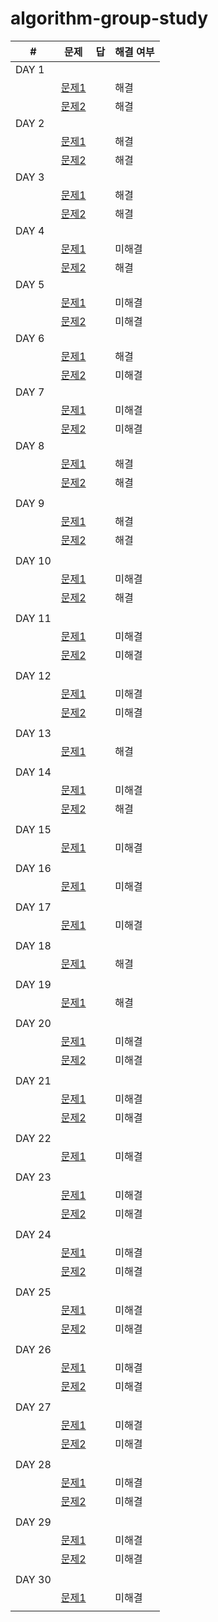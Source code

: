 # algorithm-group-study

| #     | 문제                                       | 답    | 해결 여부 |
| ----- | ---------------------------------------- | ---- | ----- |
| DAY 1 |                                          |      |       |
|       | [문제1](https://github.com/rtef23/algorithm-group-study/blob/master/algorithm/Question1.md) |      | 해결   |
|       | [문제2](https://github.com/rtef23/algorithm-group-study/blob/master/algorithm/Question2.md) |      | 해결   |
| DAY 2 |                                          |      |       |
|       | [문제1](https://algospot.com/judge/problem/read/PICNIC)  |      |  해결  |
|       | [문제2](https://algospot.com/judge/problem/read/BOARDCOVER)                                         |      |  해결  |
| DAY 3 |                                          |      |       |
|       | [문제1](https://algospot.com/judge/problem/read/CLOCKSYNC)                          |      |   해결    |
|       | [문제2](https://algospot.com/judge/problem/read/QUADTREE)              |      |  해결   |
| DAY 4 |                                          |      |       |
|       | [문제1](https://algospot.com/judge/problem/read/FANMEETING)                           |      |  미해결     |
|       | [문제2](https://algospot.com/judge/problem/read/JUMPGAME)                             |      |  해결     |
| DAY 5 | | | |
|       | [문제1](https://algospot.com/judge/problem/read/TRIANGLEPATH) |  | 미해결 |
|       | [문제2](https://algospot.com/judge/problem/read/WILDCARD) |  |  미해결 |
| DAY 6 |   |   |   |
|       | [문제1](https://algospot.com/judge/problem/read/LIS) |   | 해결 |
|       | [문제2](https://algospot.com/judge/problem/read/JLIS) |   | 미해결 |
| DAY 7 |   |   |   |
|       | [문제1](https://algospot.com/judge/problem/read/PI)  |   | 미해결 |
|       | [문제2](https://algospot.com/judge/problem/read/QUANTIZE)  |   | 미해결 |
| DAY 8 |   |   |   |
|       | [문제1](https://algospot.com/judge/problem/read/TILING2)  |   | 해결 |
|       | [문제2](https://algospot.com/judge/problem/read/TRIPATHCNT)  |   | 해결 |
|       |   |   |   |
| DAY 9 |   |   |   |
|       | [문제1](https://algospot.com/judge/problem/read/SNAIL)  |   | 해결 |
|       | [문제2](https://algospot.com/judge/problem/read/ASYMTILING)  |   | 해결 |
|       |   |   |   |
| DAY 10|   |   |   |
|       | [문제1](https://algospot.com/judge/problem/read/POLY)  |   | 미해결 |
|       | [문제2](https://algospot.com/judge/problem/read/NUMB3RS)  |   | 해결 |
|       |   |   |   |
| DAY 11|   |   |   |
|       | [문제1](https://algospot.com/judge/problem/read/PACKING)  |   | 미해결 |
|       | [문제2](https://algospot.com/judge/problem/read/OCR)  |   | 미해결 |
|       |   |   |   |
| DAY 12|   |   |   |
|       | [문제1](https://algospot.com/judge/problem/read/MORSE)  |   | 미해결 |
|       | [문제2](https://algospot.com/judge/problem/read/KLIS)  |   | 미해결 |
|       |   |   |   |
| DAY 13|   |   |   |
|       | [문제1](https://algospot.com/judge/problem/read/MATCHORDER)  |   | 해결 |
|       |   |   |   |
| DAY 14|   |   |   |
|       | [문제1](https://algospot.com/judge/problem/read/LUNCHBOX)  |   | 미해결 |
|       | [문제2](https://algospot.com/judge/problem/read/STRJOIN)  |   | 해결 |
|       |   |   |   |
| DAY 15|   |   |   |
|       | [문제1](https://algospot.com/judge/problem/read/MINASTIRITH#)  |   | 미해결 |
|       |   |   |   |
| DAY 16|   |   |   |
|       | [문제1](https://algospot.com/judge/problem/read/ALLERGY)  |   | 미해결 |
|       |   |   |   |
| DAY 17|   |   |   |
|       | [문제1](https://algospot.com/judge/problem/read/KAKURO2)  |   | 미해결 |
|       |   |   |   |
| DAY 18|   |   |   |
|       | [문제1](https://algospot.com/judge/problem/read/JOSEPHUS)  |   | 해결 |
|       |   |   |   |
| DAY 19|   |   |   |
|       | [문제1](https://algospot.com/judge/problem/read/BRACKETS2)  |   | 해결 |
|       |   |   |   |
| DAY 20|   |   |   |
|       | [문제1](https://algospot.com/judge/problem/read/ITES)  |   | 미해결 |
|       | [문제2](https://algospot.com/judge/problem/read/NAMING)  |   | 미해결 |
|       |   |   |   |
| DAY 21|   |   |   |
|       | [문제1](https://algospot.com/judge/problem/read/PALINDROMIZE)  |   | 미해결 |
|       | [문제2](https://algospot.com/judge/problem/read/JAEHASAFE)  |   | 미해결 |
|       |   |   |   |
| DAY 22|   |   |   |
|       | [문제1](https://algospot.com/judge/problem/read/TRAVERSAL)  |   | 미해결 |
|       |   |   |   |
| DAY 23|   |   |   |
|       | [문제1](https://algospot.com/judge/problem/read/NERD2)  |   | 미해결 |
|       | [문제2](https://algospot.com/judge/problem/read/INSERTION)  |   | 미해결 |
|       |   |   |   |
| DAY 24|   |   |   |
|       | [문제1](https://algospot.com/judge/problem/read/MORDOR)  |   | 미해결 |
|       | [문제2](https://algospot.com/judge/problem/read/RUNNINGMEDIAN)  |   | 미해결 |
|       |   |   |   |
| DAY 25|   |   |   |
|       | [문제1](https://algospot.com/judge/problem/read/FAMILYTREE)  |   | 미해결 |
|       | [문제2](https://algospot.com/judge/problem/read/MEASURETIME)  |   | 미해결 |
|       |   |   |   |
| DAY 26|   |   |   |
|       | [문제1](https://algospot.com/judge/problem/read/NH)  |   | 미해결 |
|       | [문제2](https://algospot.com/judge/problem/read/DICTIONARY)  |   | 미해결 |
|       |   |   |   |
| DAY 27|   |   |   |
|       | [문제1](https://algospot.com/judge/problem/read/SORTGAME)  |   | 미해결 |
|       | [문제2](https://algospot.com/judge/problem/read/TIMETRIP)  |   | 미해결 |
|       |   |   |   |
| DAY 28|   |   |   |
|       | [문제1](https://algospot.com/judge/problem/read/LAN)  |   | 미해결 |
|       | [문제2](https://www.acmicpc.net/problem/16471)  |   | 미해결 |
|       |   |   |   |
| DAY 29|   |   |   |
|       | [문제1](https://www.acmicpc.net/problem/2253)  |   | 미해결 |
|       | [문제2](https://www.acmicpc.net/problem/3973)  |   | 미해결 |
|       |   |   |   |
| DAY 30|   |   |   |
|       | [문제1](https://www.acmicpc.net/problem/14381)  |   | 미해결 |
|       |   |   |   |

